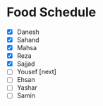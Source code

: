 # Food Schedule

- [x] Danesh
- [x] Sahand
- [x] Mahsa
- [x] Reza
- [x] Sajjad
- [ ] Yousef [next]
- [ ] Ehsan
- [ ] Yashar
- [ ] Samin

